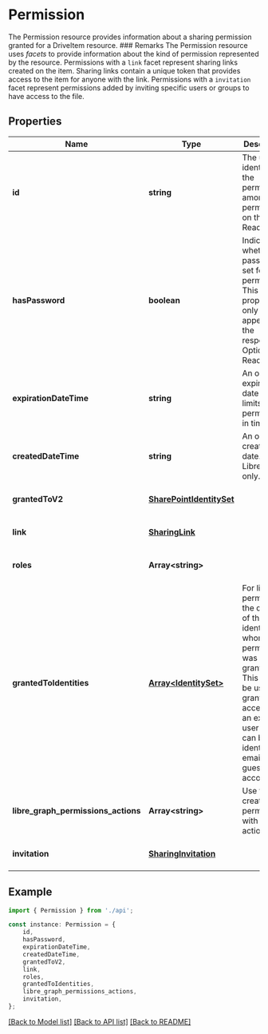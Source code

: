 # Permission

The Permission resource provides information about a sharing permission granted for a DriveItem resource.  ### Remarks  The Permission resource uses *facets* to provide information about the kind of permission represented by the resource.  Permissions with a `link` facet represent sharing links created on the item. Sharing links contain a unique token that provides access to the item for anyone with the link.  Permissions with a `invitation` facet represent permissions added by inviting specific users or groups to have access to the file. 

## Properties

Name | Type | Description | Notes
------------ | ------------- | ------------- | -------------
**id** | **string** | The unique identifier of the permission among all permissions on the item. Read-only. | [optional] [readonly] [default to undefined]
**hasPassword** | **boolean** | Indicates whether the password is set for this permission. This property only appears in the response. Optional. Read-only.  | [optional] [readonly] [default to undefined]
**expirationDateTime** | **string** | An optional expiration date which limits the permission in time. | [optional] [default to undefined]
**createdDateTime** | **string** | An optional creation date. Libregraph only. | [optional] [default to undefined]
**grantedToV2** | [**SharePointIdentitySet**](SharePointIdentitySet.md) |  | [optional] [default to undefined]
**link** | [**SharingLink**](SharingLink.md) |  | [optional] [default to undefined]
**roles** | **Array&lt;string&gt;** |  | [optional] [default to undefined]
**grantedToIdentities** | [**Array&lt;IdentitySet&gt;**](IdentitySet.md) | For link type permissions, the details of the identity to whom permission was granted. This could be used to grant access to a an external user that can be identified by email, aka guest accounts. | [optional] [default to undefined]
**libre_graph_permissions_actions** | **Array&lt;string&gt;** | Use this to create a permission with custom actions. | [optional] [default to undefined]
**invitation** | [**SharingInvitation**](SharingInvitation.md) |  | [optional] [default to undefined]

## Example

```typescript
import { Permission } from './api';

const instance: Permission = {
    id,
    hasPassword,
    expirationDateTime,
    createdDateTime,
    grantedToV2,
    link,
    roles,
    grantedToIdentities,
    libre_graph_permissions_actions,
    invitation,
};
```

[[Back to Model list]](../README.md#documentation-for-models) [[Back to API list]](../README.md#documentation-for-api-endpoints) [[Back to README]](../README.md)
